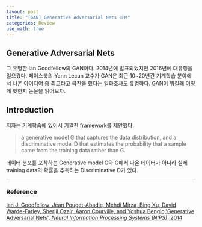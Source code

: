 ```yaml
---
layout: post
title: "[GAN] Generative Adversarial Nets 리뷰"
categories: Review
use_math: true
---
```


## Generative Adversarial Nets
그 유명한 Ian Goodfellow의 GAN이다. 2014년에 발표되었지만 2016년에 대유행을 일으켰다. 페이스북의 Yann Lecun 교수가 GAN은 최근 10~20년간 기계학습 분야에서 나온 아이디어 중 최고라고 극찬을 했다는 일화조차도 유명하다. GAN이 뭐길래 이렇게 핫한지 논문을 읽어보자.

## Introduction
저자는 기계학습에 있어서 기깔찬 framework를 제안했다. 

> a generative model G that captures the data distribution, and a discriminative model D that estimates the probability that a sample came from the training data rather than G.

데이터 분포를 포착하는 Generative model G와 G에서 나온 데이터가 아니라 실제 training data의 확률을 추측하는 Discriminative D가 있다. 




***
### Reference
[Ian J. Goodfellow, Jean Pouget-Abadie, Mehdi Mirza, Bing Xu, David Warde-Farley, Sherjil Ozair, Aaron Courville, and Yoshua Bengio,'Generative Adversarial Nets', *Neural Information Processing Systems (NIPS)*, 2014](https://papers.nips.cc/paper/5423-generative-adversarial-nets.pdf)
